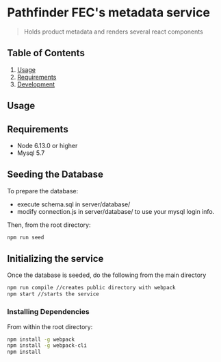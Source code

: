 # Pathfinder FEC's metadata service

> Holds product metadata and renders several react components


## Table of Contents

1. [Usage](#Usage)
1. [Requirements](#requirements)
1. [Development](#development)

## Usage



## Requirements

- Node 6.13.0 or higher
- Mysql 5.7


## Seeding the Database

To prepare the database:
- execute schema.sql in server/database/
- modify connection.js in server/database/ to use your mysql login info.

Then, from the root directory:

```sh
npm run seed
```

## Initializing the service

Once the database is seeded, do the following from the main directory

```sh
npm run compile //creates public directory with webpack
npm start //starts the service
```

### Installing Dependencies

From within the root directory:

```sh
npm install -g webpack
npm install -g webpack-cli
npm install
```
